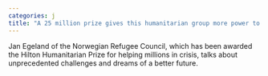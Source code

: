 ```yaml
---
categories: j
title: "A 25 million prize gives this humanitarian group more power to halt human suffering"
---
```

Jan Egeland of the Norwegian Refugee Council, which has been awarded the Hilton Humanitarian Prize for helping millions in crisis, talks about unprecedented challenges and dreams of a better future.